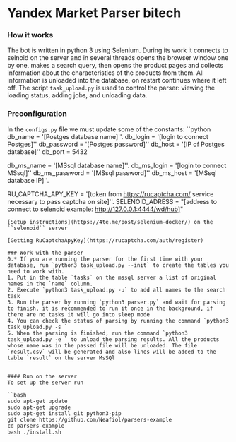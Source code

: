 Yandex Market Parser bitech
====================


### How it works
The bot is written in python 3 using Selenium. During its work it connects to selnoid on the server and in several threads opens the browser window one by one, makes a search query, then opens the product pages and collects information about the characteristics of the products from them. All information is unloaded into the database, on restart continues where it left off. The script `task_upload.py` is used to control the parser: viewing the loading status, adding jobs, and unloading data. 

### Preconfiguration
In the `configs.py` file we must update some of the constants:
``python
db_name = '[Postges database name]''.
db_login = '[login to connect Postges]''
db_password = '[Postges password]''
db_host = '[IP of Postges database]''
db_port = 5432

db_ms_name = '[MSsql database name]''.
db_ms_login = '[login to connect MSsql]''
db_ms_password = '[MSsql password]''
db_ms_host = '[MSsql database IP]''.

RU_CAPTCHA_APY_KEY = '[token from https://rucaptcha.com/ service necessary to pass captcha on site]''.
SELENOID_ADRESS = "[address to connect to selenoid example: http://127.0.0.1:4444/wd/hub]"
```
[Setup instructions](https://4te.me/post/selenium-docker/) on the ``selenoid`` server

[Getting RuCaptchaApyKey](https://rucaptcha.com/auth/register)

### Work with the parser
0.* If you are running the parser for the first time with your database, run `python3 task_upload.py --init` to create the tables you need to work with.
1. Put in the table `tasks` on the mssql server a list of original names in the `name` column.
2. Execute `python3 task_upload.py -u` to add all names to the search task 
3. Run the parser by running `python3 parser.py` and wait for parsing to finish, it is recommended to run it once in the background, if there are no tasks it will go into sleep mode
4. You can check the status of parsing by running the command `python3 task_upload.py -s `
5. When the parsing is finished, run the command `python3 task_upload.py -e ` to unload the parsing results. All the products whose name was in the passed file will be unloaded. The file `result.csv` will be generated and also lines will be added to the table `result` on the server MsSQl


#### Run on the server 
To set up the server run

``bash
sudo apt-get update
sudo apt-get upgrade
sudo apt-get install git python3-pip
git clone https://github.com/Neafiol/parsers-example
cd parsers-example
bash ./install.sh
```
